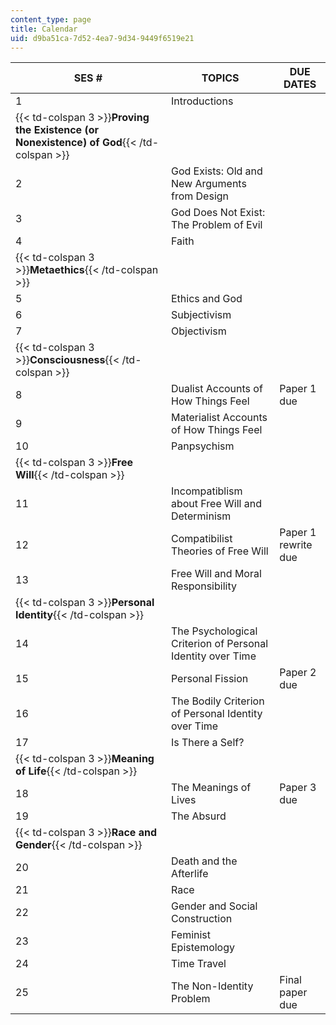 ```yaml
---
content_type: page
title: Calendar
uid: d9ba51ca-7d52-4ea7-9d34-9449f6519e21
---
```


| SES # | TOPICS | DUE DATES |
| --- | --- | --- |
| 1 | Introductions | &nbsp; |
| {{< td-colspan 3 >}}**Proving the Existence (or Nonexistence) of God**{{< /td-colspan >}} |||
| 2 | God Exists: Old and New Arguments from Design | &nbsp; |
| 3 | God Does Not Exist: The Problem of Evil | &nbsp; |
| 4 | Faith | &nbsp; |
| {{< td-colspan 3 >}}**Metaethics**{{< /td-colspan >}} |||
| 5 | Ethics and God | &nbsp; |
| 6 | Subjectivism | &nbsp; |
| 7 | Objectivism | &nbsp; |
| {{< td-colspan 3 >}}**Consciousness**{{< /td-colspan >}} |||
| 8 | Dualist Accounts of How Things Feel | Paper 1 due |
| 9 | Materialist Accounts of How Things Feel | &nbsp; |
| 10 | Panpsychism | &nbsp; |
| {{< td-colspan 3 >}}**Free Will**{{< /td-colspan >}} |||
| 11 | Incompatiblism about Free Will and Determinism | &nbsp; |
| 12 | Compatibilist Theories of Free Will | Paper 1 rewrite due  |
| 13 | Free Will and Moral Responsibility | &nbsp; |
| {{< td-colspan 3 >}}**Personal Identity**{{< /td-colspan >}} |||
| 14 | The Psychological Criterion of Personal Identity over Time | &nbsp; |
| 15 | Personal Fission | Paper 2 due |
| 16 | The Bodily Criterion of Personal Identity over Time | &nbsp; |
| 17 | Is There a Self? | &nbsp; |
| {{< td-colspan 3 >}}**Meaning of Life**{{< /td-colspan >}} |||
| 18 | The Meanings of Lives | Paper 3 due |
| 19 | The Absurd | &nbsp; |
| {{< td-colspan 3 >}}**Race and Gender**{{< /td-colspan >}} |||
| 20 | Death and the Afterlife | &nbsp; |
| 21 | Race | &nbsp; |
| 22 | Gender and Social Construction | &nbsp; |
| 23 | Feminist Epistemology | &nbsp; |
| 24 | Time Travel | &nbsp; |
| 25 | The Non-Identity Problem | Final paper due